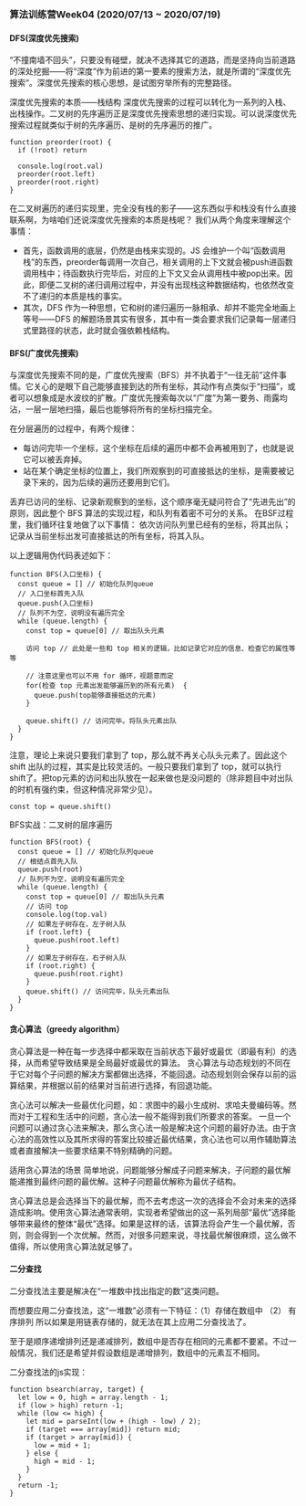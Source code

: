 ### 算法训练营Week04 (2020/07/13 ~ 2020/07/19)

#### DFS(深度优先搜索)
“不撞南墙不回头”，只要没有碰壁，就决不选择其它的道路，而是坚持向当前道路的深处挖掘——将“深度”作为前进的第一要素的搜索方法，就是所谓的“深度优先搜索”。深度优先搜索的核心思想，是试图穷举所有的完整路径。

深度优先搜索的本质——栈结构
深度优先搜索的过程可以转化为一系列的入栈、出栈操作。二叉树的先序遍历正是深度优先搜索思想的递归实现。可以说深度优先搜索过程就类似于树的先序遍历、是树的先序遍历的推广。
```
function preorder(root) {
  if (!root) return

  console.log(root.val)
  preorder(root.left)
  preorder(root.right)
}
```

在二叉树遍历的递归实现里，完全没有栈的影子——这东西似乎和栈没有什么直接联系啊，为啥咱们还说深度优先搜索的本质是栈呢？
我们从两个角度来理解这个事情：
- 首先，函数调用的底层，仍然是由栈来实现的。JS 会维护一个叫“函数调用栈”的东西，preorder每调用一次自己，相关调用的上下文就会被push进函数调用栈中；待函数执行完毕后，对应的上下文又会从调用栈中被pop出来。因此，即便二叉树的递归调用过程中，并没有出现栈这种数据结构，也依然改变不了递归的本质是栈的事实。
- 其次，DFS 作为一种思想，它和树的递归遍历一脉相承、却并不能完全地画上等号——DFS 的解题场景其实有很多，其中有一类会要求我们记录每一层递归式里路径的状态，此时就会强依赖栈结构。

#### BFS(广度优先搜索)
与深度优先搜索不同的是，广度优先搜索（BFS）并不执着于“一往无前”这件事情。它关心的是眼下自己能够直接到达的所有坐标，其动作有点类似于“扫描”，或者可以想象成是水波纹的扩散。广度优先搜索每次以“广度”为第一要务、雨露均沾，一层一层地扫描，最后也能够将所有的坐标扫描完全。

在分层遍历的过程中，有两个规律：
- 每访问完毕一个坐标，这个坐标在后续的遍历中都不会再被用到了，也就是说它可以被丢弃掉。
- 站在某个确定坐标的位置上，我们所观察到的可直接抵达的坐标，是需要被记录下来的，因为后续的遍历还要用到它们。

丢弃已访问的坐标、记录新观察到的坐标，这个顺序毫无疑问符合了“先进先出”的原则，因此整个 BFS 算法的实现过程，和队列有着密不可分的关系。
在BSF过程里，我们循环往复地做了以下事情：
依次访问队列里已经有的坐标，将其出队；记录从当前坐标出发可直接抵达的所有坐标，将其入队。

以上逻辑用伪代码表述如下：
```
function BFS(入口坐标) {
  const queue = [] // 初始化队列queue
  // 入口坐标首先入队
  queue.push(入口坐标)
  // 队列不为空，说明没有遍历完全
  while (queue.length) {
    const top = queue[0] // 取出队头元素  

    访问 top // 此处是一些和 top 相关的逻辑，比如记录它对应的信息、检查它的属性等等

    // 注意这里也可以不用 for 循环，视题意而定
    for(检查 top 元素出发能够遍历到的所有元素)  {
      queue.push(top能够直接抵达的元素)
    }

    queue.shift() // 访问完毕。将队头元素出队
  }
}
```
注意，理论上来说只要我们拿到了 top，那么就不再关心队头元素了。因此这个 shift 出队的过程，其实是比较灵活的。一般只要我们拿到了 top，就可以执行 shift了。把top元素的访问和出队放在一起来做也是没问题的（除非题目中对出队的时机有强约束，但这种情况非常少见）。
```
const top = queue.shift()
```
BFS实战：二叉树的层序遍历
```
function BFS(root) {
  const queue = [] // 初始化队列queue
  // 根结点首先入队
  queue.push(root)
  // 队列不为空，说明没有遍历完全
  while (queue.length) {
    const top = queue[0] // 取出队头元素  
    // 访问 top
    console.log(top.val)
    // 如果左子树存在，左子树入队
    if (root.left) {
      queue.push(root.left)
    }
    // 如果左子树存在，右子树入队
    if (root.right) {
      queue.push(root.right)
    }
    queue.shift() // 访问完毕，队头元素出队
  }
}
```

#### 贪心算法（greedy algorithm）
贪心算法是一种在每一步选择中都采取在当前状态下最好或最优（即最有利）的选择，从而希望导致结果是全局最好或最优的算法。 
贪心算法与动态规划的不同在于它对每个子问题的解决方案都做出选择，不能回退。动态规划则会保存以前的运算结果，并根据以前的结果对当前进行选择，有回退功能。

贪心法可以解决一些最优化问题，如：求图中的最小生成树、求哈夫曼编码等。然而对于工程和生活中的问题，贪心法一般不能得到我们所要求的答案。 
一旦一个问题可以通过贪心法来解决，那么贪心法一般是解决这个问题的最好办法。由于贪心法的高效性以及其所求得的答案比较接近最优结果，贪心法也可以用作辅助算法或者直接解决一些要求结果不特别精确的问题。

适用贪心算法的场景
简单地说，问题能够分解成子问题来解决，子问题的最优解能递推到最终问题的最优解。这种子问题最优解称为最优子结构。

贪心算法总是会选择当下的最优解，而不去考虑这一次的选择会不会对未来的选择造成影响。使用贪心算法通常表明，实现者希望做出的这一系列局部“最优”选择能够带来最终的整体“最优”选择。如果是这样的话，该算法将会产生一个最优解，否则，则会得到一个次优解。然而，对很多问题来说，寻找最优解很麻烦，这么做不值得，所以使用贪心算法就足够了。

#### 二分查找
二分查找法主要是解决在“一堆数中找出指定的数”这类问题。

而想要应用二分查找法，这“一堆数”必须有一下特征：（1）存储在数组中 （2） 有序排列
所以如果是用链表存储的，就无法在其上应用二分查找法了。

至于是顺序递增排列还是递减排列，数组中是否存在相同的元素都不要紧。不过一般情况，我们还是希望并假设数组是递增排列，数组中的元素互不相同。

二分查找法的js实现：
```
function bsearch(array, target) {
  let low = 0, high = array.length - 1;
  if (low > high) return -1;
  while (low <= high) {
    let mid = parseInt(low + (high - low) / 2);
    if (target === array[mid]) return mid;
    if (target > array[mid]) {
      low = mid + 1;
    } else {
      high = mid - 1;
    }
  }
  return -1;
}
```




